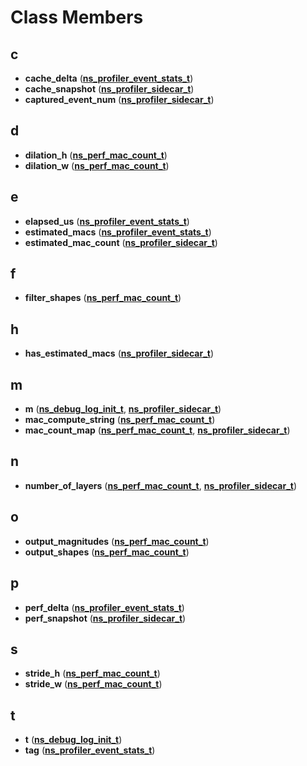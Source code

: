 
# Class Members



## c

* **cache\_delta** ([**ns\_profiler\_event\_stats\_t**](structns__profiler__event__stats__t.md))
* **cache\_snapshot** ([**ns\_profiler\_sidecar\_t**](structns__profiler__sidecar__t.md))
* **captured\_event\_num** ([**ns\_profiler\_sidecar\_t**](structns__profiler__sidecar__t.md))


## d

* **dilation\_h** ([**ns\_perf\_mac\_count\_t**](structns__perf__mac__count__t.md))
* **dilation\_w** ([**ns\_perf\_mac\_count\_t**](structns__perf__mac__count__t.md))


## e

* **elapsed\_us** ([**ns\_profiler\_event\_stats\_t**](structns__profiler__event__stats__t.md))
* **estimated\_macs** ([**ns\_profiler\_event\_stats\_t**](structns__profiler__event__stats__t.md))
* **estimated\_mac\_count** ([**ns\_profiler\_sidecar\_t**](structns__profiler__sidecar__t.md))


## f

* **filter\_shapes** ([**ns\_perf\_mac\_count\_t**](structns__perf__mac__count__t.md))


## h

* **has\_estimated\_macs** ([**ns\_profiler\_sidecar\_t**](structns__profiler__sidecar__t.md))


## m

* **m** ([**ns\_debug\_log\_init\_t**](structns__debug__log__init__t.md), [**ns\_profiler\_sidecar\_t**](structns__profiler__sidecar__t.md))
* **mac\_compute\_string** ([**ns\_perf\_mac\_count\_t**](structns__perf__mac__count__t.md))
* **mac\_count\_map** ([**ns\_perf\_mac\_count\_t**](structns__perf__mac__count__t.md), [**ns\_profiler\_sidecar\_t**](structns__profiler__sidecar__t.md))


## n

* **number\_of\_layers** ([**ns\_perf\_mac\_count\_t**](structns__perf__mac__count__t.md), [**ns\_profiler\_sidecar\_t**](structns__profiler__sidecar__t.md))


## o

* **output\_magnitudes** ([**ns\_perf\_mac\_count\_t**](structns__perf__mac__count__t.md))
* **output\_shapes** ([**ns\_perf\_mac\_count\_t**](structns__perf__mac__count__t.md))


## p

* **perf\_delta** ([**ns\_profiler\_event\_stats\_t**](structns__profiler__event__stats__t.md))
* **perf\_snapshot** ([**ns\_profiler\_sidecar\_t**](structns__profiler__sidecar__t.md))


## s

* **stride\_h** ([**ns\_perf\_mac\_count\_t**](structns__perf__mac__count__t.md))
* **stride\_w** ([**ns\_perf\_mac\_count\_t**](structns__perf__mac__count__t.md))


## t

* **t** ([**ns\_debug\_log\_init\_t**](structns__debug__log__init__t.md))
* **tag** ([**ns\_profiler\_event\_stats\_t**](structns__profiler__event__stats__t.md))




